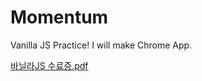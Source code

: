 # Momentum

Vanilla JS Practice! I will make Chrome App.

[바닐라JS 수료증.pdf](https://github.com/suhapy/momentum/files/8213377/JS.pdf)

